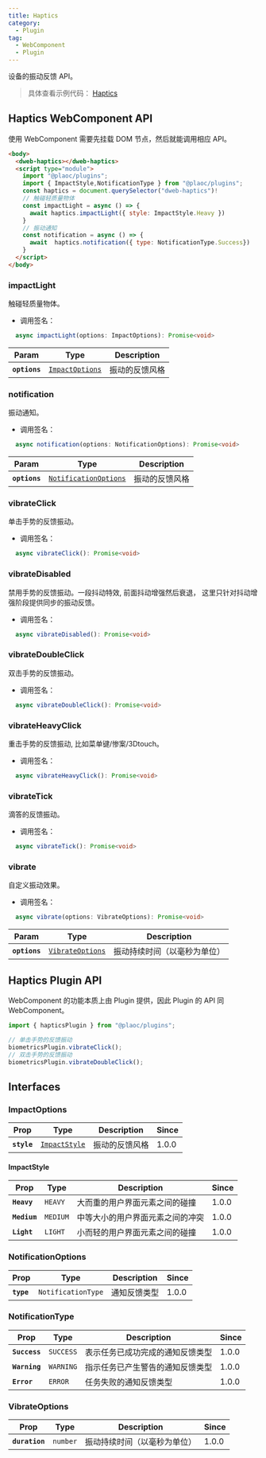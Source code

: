```yaml
---
title: Haptics
category:
  - Plugin
tag:
  - WebComponent
  - Plugin
---
```


设备的振动反馈 API。

> 具体查看示例代码： [Haptics](https://github.com/BioforestChain/dweb_browser/blob/main/plaoc/demo/src/pages/Haptics.vue)

## Haptics WebComponent API

使用 WebComponent 需要先挂载 DOM 节点，然后就能调用相应 API。

```html
<body>
  <dweb-haptics></dweb-haptics>
  <script type="module">
    import "@plaoc/plugins";
    import { ImpactStyle,NotificationType } from "@plaoc/plugins";
    const haptics = document.querySelector("dweb-haptics")!
    // 触碰轻质量物体
    const impactLight = async () => {
      await haptics.impactLight({ style: ImpactStyle.Heavy })
    }
    // 振动通知
    const notification = async () => {
      await  haptics.notification({ type: NotificationType.Success})
    }
  </script>
</body>
```

### impactLight

触碰轻质量物体。

- 调用签名：

```ts
  async impactLight(options: ImpactOptions): Promise<void>
```

| Param         | Type                                                    | Description    |
| ------------- | ------------------------------------------------------- | -------------- |
| **`options`** | <code><a href="#impactoptions">ImpactOptions</a></code> | 振动的反馈风格 |

### notification

振动通知。

- 调用签名：

```ts
  async notification(options: NotificationOptions): Promise<void>
```

| Param         | Type                                                                | Description    |
| ------------- | ------------------------------------------------------------------- | -------------- |
| **`options`** | <code><a href="#notificationoptions">NotificationOptions</a></code> | 振动的反馈风格 |

### vibrateClick

单击手势的反馈振动。

- 调用签名：

```ts
  async vibrateClick(): Promise<void>
```

### vibrateDisabled

禁用手势的反馈振动。一段抖动特效, 前面抖动增强然后衰退，
这里只针对抖动增强阶段提供同步的振动反馈。

- 调用签名：

```ts
  async vibrateDisabled(): Promise<void>
```

### vibrateDoubleClick

双击手势的反馈振动。

- 调用签名：

```ts
  async vibrateDoubleClick(): Promise<void>
```

### vibrateHeavyClick

重击手势的反馈振动, 比如菜单键/惨案/3Dtouch。

- 调用签名：

```ts
  async vibrateHeavyClick(): Promise<void>
```

### vibrateTick

滴答的反馈振动。

- 调用签名：

```ts
  async vibrateTick(): Promise<void>
```

### vibrate

自定义振动效果。

- 调用签名：

```ts
  async vibrate(options: VibrateOptions): Promise<void>
```

| Param         | Type                                                      | Description                  |
| ------------- | --------------------------------------------------------- | ---------------------------- |
| **`options`** | <code><a href="#vibrateoptions">VibrateOptions</a></code> | 振动持续时间（以毫秒为单位） |

## Haptics Plugin API

WebComponent 的功能本质上由 Plugin 提供，因此 Plugin 的 API 同 WebComponent。

```ts
import { hapticsPlugin } from "@plaoc/plugins";

// 单击手势的反馈振动
biometricsPlugin.vibrateClick();
// 双击手势的反馈振动
biometricsPlugin.vibrateDoubleClick();
```

## Interfaces

### ImpactOptions

| Prop        | Type                                                | Description    | Since |
| ----------- | --------------------------------------------------- | -------------- | ----- |
| **`style`** | <code><a href="#impactstyle">ImpactStyle</a></code> | 振动的反馈风格 | 1.0.0 |

#### ImpactStyle

| Prop         | Type                | Description                      | Since |
| ------------ | ------------------- | -------------------------------- | ----- |
| **`Heavy`**  | <code>HEAVY</code>  | 大而重的用户界面元素之间的碰撞   | 1.0.0 |
| **`Medium`** | <code>MEDIUM</code> | 中等大小的用户界面元素之间的冲突 | 1.0.0 |
| **`Light`**  | <code>LIGHT</code>  | 小而轻的用户界面元素之间的碰撞   | 1.0.0 |

### NotificationOptions

| Prop       | Type                          | Description  | Since |
| ---------- | ----------------------------- | ------------ | ----- |
| **`type`** | <code>NotificationType</code> | 通知反馈类型 | 1.0.0 |

### NotificationType

| Prop          | Type                 | Description                      | Since |
| ------------- | -------------------- | -------------------------------- | ----- |
| **`Success`** | <code>SUCCESS</code> | 表示任务已成功完成的通知反馈类型 | 1.0.0 |
| **`Warning`** | <code>WARNING</code> | 指示任务已产生警告的通知反馈类型 | 1.0.0 |
| **`Error`**   | <code>ERROR</code>   | 任务失败的通知反馈类型           | 1.0.0 |

### VibrateOptions

| Prop           | Type                | Description                  | Since |
| -------------- | ------------------- | ---------------------------- | ----- |
| **`duration`** | <code>number</code> | 振动持续时间（以毫秒为单位） | 1.0.0 |
